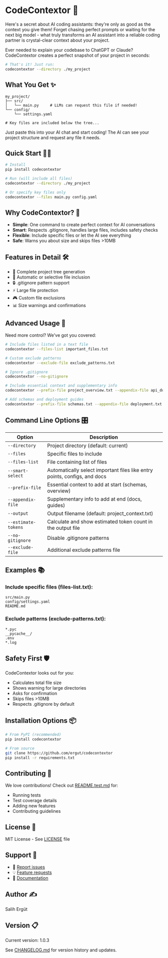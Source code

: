 # CodeContextor 🚀

Here's a secret about AI coding assistants: they're only as good as the context you give them! Forget chasing perfect prompts or waiting for the next big model - what truly transforms an AI assistant into a reliable coding partner is crystal-clear context about your project.

Ever needed to explain your codebase to ChatGPT or Claude? CodeContextor creates a perfect snapshot of your project in seconds:

```bash
# That's it! Just run:
codecontextor --directory ./my_project
```

## What You Get ✨

```text
my_project/
├── src/
│   └── main.py     # LLMs can request this file if needed!
└── config/
    └── settings.yaml

# Key files are included below the tree...
```

Just paste this into your AI chat and start coding! The AI can see your project structure and request any file it needs.

## Quick Start 🏃‍♂️

```bash
# Install
pip install codecontextor

# Run (will include all files)
codecontextor --directory ./my_project

# Or specify key files only
codecontextor --files main.py config.yaml
```

## Why CodeContextor? 🎯

- **Simple**: One command to create perfect context for AI conversations
- **Smart**: Respects .gitignore, handles large files, includes safety checks
- **Flexible**: Include specific files or let the AI see everything
- **Safe**: Warns you about size and skips files >10MB

## Features in Detail 🛠️

- 📁 Complete project tree generation
- 📄 Automatic or selective file inclusion
- 🔒 .gitignore pattern support
- ⚡ Large file protection
- 🎮 Custom file exclusions
- 📊 Size warnings and confirmations

## Advanced Usage 🔧

Need more control? We've got you covered:

```bash
# Include files listed in a text file
codecontextor --files-list important_files.txt

# Custom exclude patterns
codecontextor --exclude-file exclude_patterns.txt

# Ignore .gitignore
codecontextor --no-gitignore

# Include essential context and supplementary info
codecontextor --prefix-file project_overview.txt --appendix-file api_docs.txt

# Add schemas and deployment guides
codecontextor --prefix-file schemas.txt --appendix-file deployment.txt
```

## Command Line Options 🎛️

| Option | Description |
|--------|-------------|
| `--directory` | Project directory (default: current) |
| `--files` | Specific files to include |
| `--files-list` | File containing list of files |
| `--smart-select` | Automatically select important files like entry points, configs, and docs |
| `--prefix-file` | Essential context to add at start (schemas, overview) |
| `--appendix-file` | Supplementary info to add at end (docs, guides) |
| `--output` | Output filename (default: project_context.txt) |
| `--estimate-tokens` | Calculate and show estimated token count in the output file |
| `--no-gitignore` | Disable .gitignore patterns |
| `--exclude-file` | Additional exclude patterns file |

## Examples 📚

### Include specific files (files-list.txt):
```text
src/main.py
config/settings.yaml
README.md
```

### Exclude patterns (exclude-patterns.txt):
```text
*.pyc
__pycache__/
.env
*.log
```

## Safety First 🛡️

CodeContextor looks out for you:
- Calculates total file size
- Shows warning for large directories
- Asks for confirmation
- Skips files >10MB
- Respects .gitignore by default

## Installation Options 📦

```bash
# From PyPI (recommended)
pip install codecontextor

# From source
git clone https://github.com/ergut/codecontextor
pip install -r requirements.txt
```

## Contributing 🤝

We love contributions! Check out [README.test.md](README.test.md) for:
- Running tests
- Test coverage details
- Adding new features
- Contributing guidelines

## License 📜

MIT License - See [LICENSE](LICENSE) file

## Support 💬

- 🐛 [Report issues](https://github.com/ergut/codecontextor/issues)
- 💡 [Feature requests](https://github.com/ergut/codecontextor/issues)
- 📖 [Documentation](https://github.com/ergut/codecontextor)

## Author ✍️

Salih Ergüt

## Version 📋

Current version: 1.0.3

See [CHANGELOG.md](CHANGELOG.md) for version history and updates.